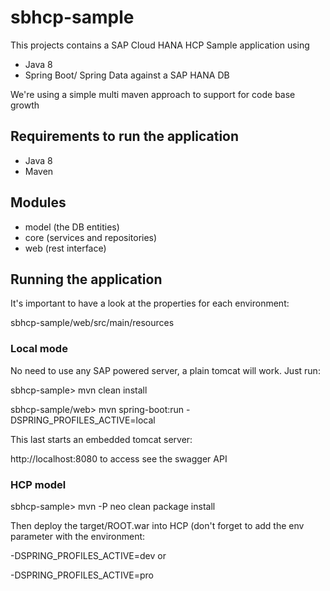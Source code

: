 # sbhcp-sample
 
 This projects contains a SAP Cloud HANA HCP Sample application using 
 
 * Java 8
 * Spring Boot/ Spring Data against a SAP HANA DB
 
 We're using a simple multi maven approach to support for code base growth
  
## Requirements to run the application
 
* Java 8
* Maven

## Modules

* model (the DB entities)
* core (services and repositories)
* web (rest interface)

## Running the application

It's important to have a look at the properties for each environment:

sbhcp-sample/web/src/main/resources

### Local mode

No need to use any SAP powered server, a plain tomcat will work. Just run:

<p>sbhcp-sample> mvn clean install</p>
<p>sbhcp-sample/web> mvn spring-boot:run -DSPRING_PROFILES_ACTIVE=local</p>

This last starts an embedded tomcat server:

http://localhost:8080 to access see the swagger API

### HCP model

<p>sbhcp-sample> mvn -P neo clean package install<p>

Then deploy the target/ROOT.war into HCP (don't forget to add the env parameter with the environment:
 
<p>-DSPRING_PROFILES_ACTIVE=dev or</p>
<p>-DSPRING_PROFILES_ACTIVE=pro</p>

